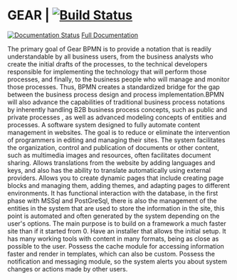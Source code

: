 GEAR | [![Build Status](https://travis-ci.com/nicolae-lupei/GEAR.svg?branch=master)](https://travis-ci.com/nicolae-lupei/GEAR)   
===========

[![Documentation Status](https://readthedocs.org/projects/gear-docs/badge/?version=latest)](https://gear-docs.readthedocs.io/en/latest/?badge=latest)
[Full Documentation](https://gear-docs.readthedocs.io/)

The primary goal of Gear BPMN is to provide a notation that is readily understandable by all business users, from the business analysts who create the initial drafts of the processes, to the technical developers responsible for implementing the technology that will perform those processes, and finally, to the business people who will manage and monitor those processes. Thus, BPMN creates a standardized bridge for the gap between the business process design and process implementation.BPMN will also advance the capabilities of traditional business process notations by inherently handling B2B business process concepts, such as public and private processes , as well as advanced modeling concepts of entities and processes.
A software system designed to fully automate content management in websites. The goal is to reduce or eliminate the intervention of programmers in editing and managing their sites. The system facilitates the organization, control and publication of documents or other content, such as multimedia images and resources, often facilitates document sharing. Allows translations from the website by adding languages and keys, and also has the ability to translate automatically using external providers. Allows you to create dynamic pages that include creating page blocks and managing them, adding themes, and adapting pages to different environments. It has functional interaction with the database, in the first phase with MSSql and PostGreSql, there is also the management of the entities in the system that are used to store the information in the site, this point is automated and often generated by the system depending on the user's options. The main purpose is to build on a framework a much faster site than if it started from 0. Have an installer that allows the initial setup. It has many working tools with content in many formats, being as close as possible to the user. Possess the cache module for accessing information faster and render in templates, which can also be custom. Possess the notification and messaging module, so the system alerts you about system changes or actions made by other users.